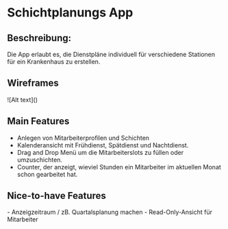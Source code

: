 <h1>Schichtplanungs App</h1>

<h2>Beschreibung:</h2>

Die App erlaubt es, die Dienstpläne individuell für verschiedene Stationen für ein Krankenhaus zu erstellen.

<h2>Wireframes</h2>
![Alt text](<Screenshot from 2024-01-15 20-01-37.png>)

<h2>Main Features</h2>

- Anlegen von Mitarbeiterprofilen und Schichten
- Kalenderansicht mit Frühdienst, Spätdienst und Nachtdienst.
- Drag and Drop Menü um die Mitarbeiterslots zu füllen oder umzuschichten.
- Counter, der anzeigt, wieviel Stunden ein Mitarbeiter im aktuellen Monat schon gearbeitet hat.

<h2>Nice-to-have Features</h2>
- Anzeigzeitraum / zB. Quartalsplanung machen
- Read-Only-Ansicht für Mitarbeiter
